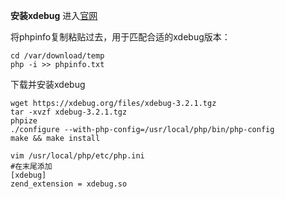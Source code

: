 **安装xdebug**
进入[官网](http://xdebug.org/wizard)

将phpinfo复制粘贴过去，用于匹配合适的xdebug版本：
```
cd /var/download/temp
php -i >> phpinfo.txt
```
下载并安装xdebug
```
wget https://xdebug.org/files/xdebug-3.2.1.tgz
tar -xvzf xdebug-3.2.1.tgz
phpize
./configure --with-php-config=/usr/local/php/bin/php-config
make && make install

vim /usr/local/php/etc/php.ini
#在末尾添加
[xdebug]
zend_extension = xdebug.so
```

